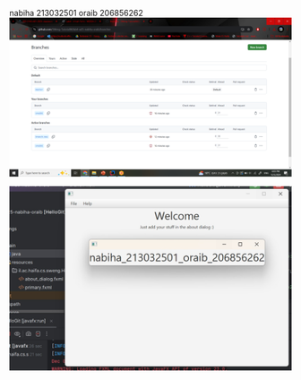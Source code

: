 nabiha 213032501
oraib 206856262
![Screenshot (28).png](src/main/resources/il/ac/haifa/cs/sweng/HelloGit/Screenshot%20%2828%29.png)

![WhatsApp Image 2024-12-05 at 18.19.36.jpeg](src/main/resources/il/ac/haifa/cs/sweng/HelloGit/WhatsApp%20Image%202024-12-05%20at%2018.19.36.jpeg)
